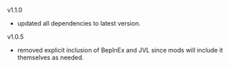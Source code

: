 v1.1.0
- updated all dependencies to latest version.

v1.0.5
- removed explicit inclusion of BepInEx and JVL since mods will include it themselves as needed.